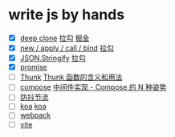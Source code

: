 # write js by hands
- [X] [deep clone](/deepClone/) [拉勾](https://kaiwu.lagou.com/course/courseInfo.htm?courseId=601#/detail/pc?id=6175) [掘金](https://juejin.cn/post/6844903929705136141)
- [x] [new / apply / call / bind](/new/) [拉勾](https://kaiwu.lagou.com/course/courseInfo.htm?courseId=601#/detail/pc?id=6177)
- [x] [JSON.Stringify](/stringify/) [拉勾](https://kaiwu.lagou.com/course/courseInfo.htm?courseId=601#/detail/pc?id=6179)
- [x] [promise](/promise/)
- [ ] [Thunk](/thunk/) [Thunk 函数的含义和用法](https://www.ruanyifeng.com/blog/2015/05/thunk.html)
- [ ] [compose](/compose/) [中间件实现 - Compose 的 N 种姿势](https://juejin.cn/post/6893338774088974343)
- [ ] [防抖节流](//)
- [ ] [koa](/koa/) [koa](https://coding.imooc.com/learn/list/320.html)
- [ ] [webpack](/webpack/)
- [ ] [vite](/vite/)